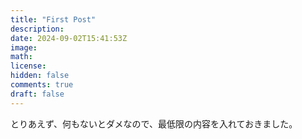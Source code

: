 ```yaml
---
title: "First Post"
description:
date: 2024-09-02T15:41:53Z
image:
math:
license:
hidden: false
comments: true
draft: false
---
```


とりあえず、何もないとダメなので、最低限の内容を入れておきました。
